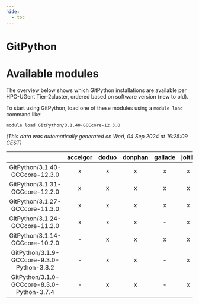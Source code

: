 ```yaml
---
hide:
  - toc
---
```


GitPython
=========

# Available modules


The overview below shows which GitPython installations are available per HPC-UGent Tier-2cluster, ordered based on software version (new to old).

To start using GitPython, load one of these modules using a `module load` command like:

```shell
module load GitPython/3.1.40-GCCcore-12.3.0
```

*(This data was automatically generated on Wed, 04 Sep 2024 at 16:25:09 CEST)*  

| |accelgor|doduo|donphan|gallade|joltik|shinx|skitty|
| :---: | :---: | :---: | :---: | :---: | :---: | :---: | :---: |
|GitPython/3.1.40-GCCcore-12.3.0|x|x|x|x|x|x|x|
|GitPython/3.1.31-GCCcore-12.2.0|x|x|x|x|x|-|x|
|GitPython/3.1.27-GCCcore-11.3.0|x|x|x|x|x|-|x|
|GitPython/3.1.24-GCCcore-11.2.0|x|x|x|-|x|-|x|
|GitPython/3.1.14-GCCcore-10.2.0|-|x|x|x|x|-|x|
|GitPython/3.1.9-GCCcore-9.3.0-Python-3.8.2|-|x|x|-|x|-|x|
|GitPython/3.1.0-GCCcore-8.3.0-Python-3.7.4|-|x|x|-|x|-|x|
